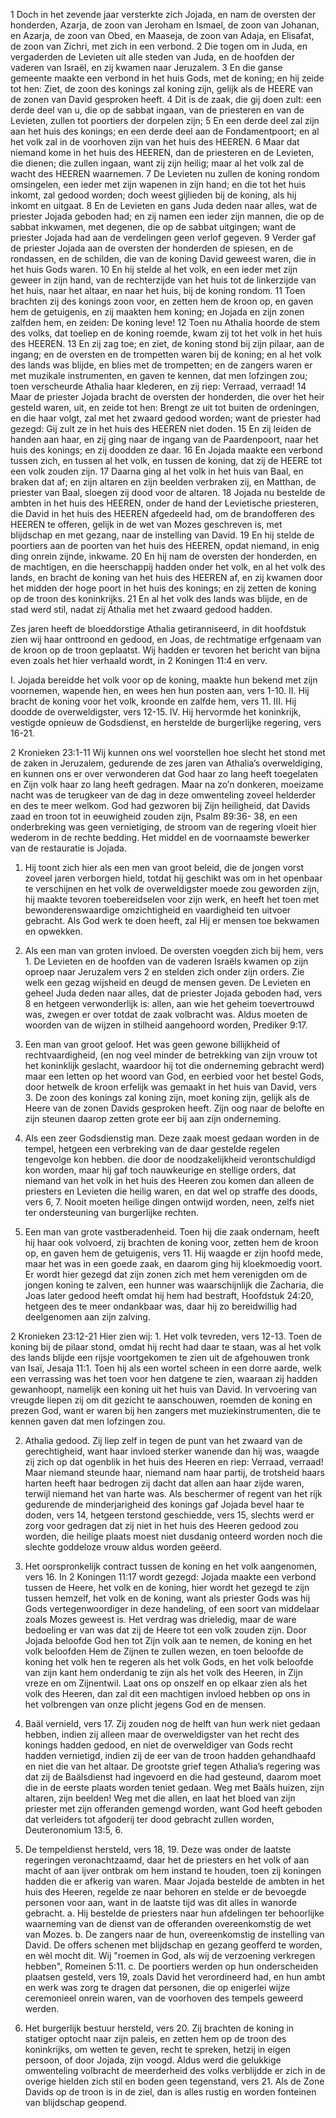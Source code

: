 1 Doch in het zevende jaar versterkte zich Jojada, en nam de oversten der honderden, Azarja, de zoon van Jeroham en Ismael, de zoon van Johanan, en Azarja, de zoon van Obed, en Maaseja, de zoon van Adaja, en Elisafat, de zoon van Zichri, met zich in een verbond. 2 Die togen om in Juda, en vergaderden de Levieten uit alle steden van Juda, en de hoofden der vaderen van Israël, en zij kwamen naar Jeruzalem. 3 En die ganse gemeente maakte een verbond in het huis Gods, met de koning; en hij zeide tot hen: Ziet, de zoon des konings zal koning zijn, gelijk als de HEERE van de zonen van David gesproken heeft. 4 Dit is de zaak, die gij doen zult: een derde deel van u, die op de sabbat ingaan, van de priesteren en van de Levieten, zullen tot poortiers der dorpelen zijn; 5 En een derde deel zal zijn aan het huis des konings; en een derde deel aan de Fondamentpoort; en al het volk zal in de voorhoven zijn van het huis des HEEREN. 6 Maar dat niemand kome in het huis des HEEREN, dan de priesteren en de Levieten, die dienen; die zullen ingaan, want zij zijn heilig; maar al het volk zal de wacht des HEEREN waarnemen. 7 De Levieten nu zullen de koning rondom omsingelen, een ieder met zijn wapenen in zijn hand; en die tot het huis inkomt, zal gedood worden; doch weest gijlieden bij de koning, als hij inkomt en uitgaat. 8 En de Levieten en gans Juda deden naar alles, wat de priester Jojada geboden had; en zij namen een ieder zijn mannen, die op de sabbat inkwamen, met degenen, die op de sabbat uitgingen; want de priester Jojada had aan de verdelingen geen verlof gegeven. 9 Verder gaf de priester Jojada aan de oversten der honderden de spiesen, en de rondassen, en de schilden, die van de koning David geweest waren, die in het huis Gods waren. 10 En hij stelde al het volk, en een ieder met zijn geweer in zijn hand, van de rechterzijde van het huis tot de linkerzijde van het huis, naar het altaar, en naar het huis, bij de koning rondom. 
11 Toen brachten zij des konings zoon voor, en zetten hem de kroon op, en gaven hem de getuigenis, en zij maakten hem koning; en Jojada en zijn zonen zalfden hem, en zeiden: De koning leve! 12 Toen nu Athalia hoorde de stem des volks, dat toeliep en de koning roemde, kwam zij tot het volk in het huis des HEEREN. 13 En zij zag toe; en ziet, de koning stond bij zijn pilaar, aan de ingang; en de oversten en de trompetten waren bij de koning; en al het volk des lands was blijde, en blies met de trompetten; en de zangers waren er met muzikale instrumenten, en gaven te kennen, dat men lofzingen zou; toen verscheurde Athalia haar klederen, en zij riep: Verraad, verraad! 14 Maar de priester Jojada bracht de oversten der honderden, die over het heir gesteld waren, uit, en zeide tot hen: Brengt ze uit tot buiten de ordeningen, en die haar volgt, zal met het zwaard gedood worden; want de priester had gezegd: Gij zult ze in het huis des HEEREN niet doden. 15 En zij leiden de handen aan haar, en zij ging naar de ingang van de Paardenpoort, naar het huis des konings; en zij doodden ze daar. 16 En Jojada maakte een verbond tussen zich, en tussen al het volk, en tussen de koning, dat zij de HEERE tot een volk zouden zijn. 
17 Daarna ging al het volk in het huis van Baal, en braken dat af; en zijn altaren en zijn beelden verbraken zij, en Matthan, de priester van Baal, sloegen zij dood voor de altaren. 18 Jojada nu bestelde de ambten in het huis des HEEREN, onder de hand der Levietische priesteren, die David in het huis des HEEREN afgedeeld had, om de brandofferen des HEEREN te offeren, gelijk in de wet van Mozes geschreven is, met blijdschap en met gezang, naar de instelling van David. 19 En hij stelde de poortiers aan de poorten van het huis des HEEREN, opdat niemand, in enig ding onrein zijnde, inkwame. 20 En hij nam de oversten der honderden, en de machtigen, en die heerschappij hadden onder het volk, en al het volk des lands, en bracht de koning van het huis des HEEREN af, en zij kwamen door het midden der hoge poort in het huis des konings; en zij zetten de koning op de troon des koninkrijks. 21 En al het volk des lands was blijde, en de stad werd stil, nadat zij Athalia met het zwaard gedood hadden. 

Zes jaren heeft de bloeddorstige Athalia getiranniseerd, in dit hoofdstuk zien wij haar onttroond en gedood, en Joas, de rechtmatige erfgenaam van de kroon op de troon geplaatst. Wij hadden er tevoren het bericht van bijna even zoals het hier verhaald wordt, in 2 Koningen 11:4 en verv.

I. Jojada bereidde het volk voor op de koning, maakte hun bekend met zijn voornemen, wapende hen, en wees hen hun posten aan, vers 1-10.
II. Hij bracht de koning voor het volk, kroonde en zalfde hem, vers 11.
III. Hij doodde de overweldigster, vers 12-15.
IV. Hij hervormde het koninkrijk, vestigde opnieuw de Godsdienst, en herstelde de burgerlijke regering, vers 16-21. 

2 Kronieken 23:1-11 
Wij kunnen ons wel voorstellen hoe slecht het stond met de zaken in Jeruzalem, gedurende de zes jaren van Athalia’s overweldiging, en kunnen ons er over verwonderen dat God haar zo lang heeft toegelaten en Zijn volk haar zo lang heeft gedragen. Maar na zo’n donkeren, moeizame nacht was de terugkeer van de dag in deze omwenteling zoveel helderder en des te meer welkom. God had gezworen bij Zijn heiligheid, dat Davids zaad en troon tot in eeuwigheid zouden zijn, Psalm 89:36- 38, en een onderbreking was geen vernietiging, de stroom van de regering vloeit hier wederom in de rechte bedding. Het middel en de voornaamste bewerker van de restauratie is Jojada.

1. Hij toont zich hier als een men van groot beleid, die de jongen vorst zoveel jaren verborgen hield, totdat hij geschikt was om in het openbaar te verschijnen en het volk de overweldigster moede zou geworden zijn, hij maakte tevoren toebereidselen voor zijn werk, en heeft het toen met bewonderenswaardige omzichtigheid en vaardigheid ten uitvoer gebracht. Als God werk te doen heeft, zal Hij er mensen toe bekwamen en opwekken.

2. Als een man van groten invloed. De oversten voegden zich bij hem, vers 1. De Levieten en de hoofden van de vaderen Israëls kwamen op zijn oproep naar Jeruzalem vers 2 en stelden zich onder zijn orders. Zie welk een gezag wijsheid en deugd de mensen geven. De Levieten en geheel Juda deden naar alles, dat de priester Jojada geboden had, vers 8 en hetgeen verwonderlijk is: allen, aan wie het geheim toevertrouwd was, zwegen er over totdat de zaak volbracht was. Aldus moeten de woorden van de wijzen in stilheid aangehoord worden, Prediker 9:17.

3. Een man van groot geloof. Het was geen gewone billijkheid of rechtvaardigheid, (en nog veel minder de betrekking van zijn vrouw tot het koninklijk geslacht, waardoor hij tot die onderneming gebracht werd) maar een letten op het woord van God, en eerbied voor het bestel Gods, door hetwelk de kroon erfelijk was gemaakt in het huis van David, vers 3. De zoon des konings zal koning zijn, moet koning zijn, gelijk als de Heere van de zonen Davids gesproken heeft. Zijn oog naar de belofte en zijn steunen daarop zetten grote eer bij aan zijn onderneming.

4. Als een zeer Godsdienstig man. Deze zaak moest gedaan worden in de tempel, hetgeen een verbreking van de daar gestelde regelen tengevolge kon hebben. die door de noodzakelijkheid verontschuldigd kon worden, maar hij gaf toch nauwkeurige en stellige orders, dat niemand van het volk in het huis des Heeren zou komen dan alleen de priesters en Levieten die heilig waren, en dat wel op straffe des doods, vers 6, 7. Nooit moeten heilige dingen ontwijd worden, neen, zelfs niet ter ondersteuning van burgerlijke rechten.

5. Een man van grote vastberadenheid. Toen hij die zaak ondernam, heeft hij haar ook volvoerd, zij brachten de koning voor, zetten hem de kroon op, en gaven hem de getuigenis, vers 11. Hij waagde er zijn hoofd mede, maar het was in een goede zaak, en daarom ging hij kloekmoedig voort. Er wordt hier gezegd dat zijn zonen zich met hem verenigden om de jongen koning te zalven, een hunner was waarschijnlijk die Zacharia, die Joas later gedood heeft omdat hij hem had bestraft, Hoofdstuk 24:20, hetgeen des te meer ondankbaar was, daar hij zo bereidwillig had deelgenomen aan zijn zalving. 

2 Kronieken 23:12-21 
Hier zien wij: 1. Het volk tevreden, vers 12-13. Toen de koning bij de pilaar stond, omdat hij recht had daar te staan, was al het volk des lands blijde een rijsje voortgekomen te zien uit de afgehouwen tronk van Isaï, Jesaja 11:1. Toen hij als een wortel scheen in een dorre aarde, welk een verrassing was het toen voor hen datgene te zien, waaraan zij hadden gewanhoopt, namelijk een koning uit het huis van David. In vervoering van vreugde liepen zij om dit gezicht te aanschouwen, roemden de koning en prezen God, want er waren bij hen zangers met muziekinstrumenten, die te kennen gaven dat men lofzingen zou.

2. Athalia gedood. Zij liep zelf in tegen de punt van het zwaard van de gerechtigheid, want haar invloed sterker wanende dan hij was, waagde zij zich op dat ogenblik in het huis des Heeren en riep: Verraad, verraad! Maar niemand steunde haar, niemand nam haar partij, de trotsheid haars harten heeft haar bedrogen zij dacht dat allen aan haar zijde waren, terwijl niemand het van harte was. Als beschermer of regent van het rijk gedurende de minderjarigheid des konings gaf Jojada bevel haar te doden, vers 14, hetgeen terstond geschiedde, vers 15, slechts werd er zorg voor gedragen dat zij niet in het huis des Heeren gedood zou worden, die heilige plaats moest niet dusdanig onteerd worden noch die slechte goddeloze vrouw aldus worden geëerd.

3. Het oorspronkelijk contract tussen de koning en het volk aangenomen, vers 16. In 2 Koningen 11:17 wordt gezegd: Jojada maakte een verbond tussen de Heere, het volk en de koning, hier wordt het gezegd te zijn tussen hemzelf, het volk en de koning, want als priester Gods was hij Gods vertegenwoordiger in deze handeling, of een soort van middelaar zoals Mozes geweest is. Het verdrag was drieledig, maar de ware bedoeling er van was dat zij de Heere tot een volk zouden zijn. Door Jojada beloofde God hen tot Zijn volk aan te nemen, de koning en het volk beloofden Hem de Zijnen te zullen wezen, en toen beloofde de koning het volk hen te regeren als het volk Gods, en het volk beloofde van zijn kant hem onderdanig te zijn als het volk des Heeren, in Zijn vreze en om Zijnentwil. Laat ons op onszelf en op elkaar zien als het volk des Heeren, dan zal dit een machtigen invloed hebben op ons in het volbrengen van onze plicht jegens God en de mensen.

4. Baäl vernield, vers 17. Zij zouden nog de helft van hun werk niet gedaan hebben, indien zij alleen maar de overweldigster van het recht des konings hadden gedood, en niet de overweldiger van Gods recht hadden vernietigd, indien zij de eer van de troon hadden gehandhaafd en niet die van het altaar. De grootste grief tegen Athalia’s regering was dat zij de Baälsdienst had ingevoerd en die had gesteund, daarom moet die in de eerste plaats worden teniet gedaan. Weg met Baäls huizen, zijn altaren, zijn beelden! Weg met die allen, en laat het bloed van zijn priester met zijn offeranden gemengd worden, want God heeft geboden dat verleiders tot afgoderij ter dood gebracht zullen worden, Deuteronomium 13:5, 6.

5. De tempeldienst hersteld, vers 18, 19. Deze was onder de laatste regeringen veronachtzaamd, daar het de priesters en het volk of aan macht of aan ijver ontbrak om hem instand te houden, toen zij koningen hadden die er afkerig van waren. Maar Jojada bestelde de ambten in het huis des Heeren, regelde ze naar behoren en stelde er de bevoegde personen voor aan, want in de laatste tijd was dit alles in wanorde gebracht.
a. Hij bestelde de priesters naar hun afdelingen ter behoorlijke waarneming van de dienst van de offeranden overeenkomstig de wet van Mozes.
b. De zangers naar de hun, overeenkomstig de instelling van David. De offers schenen met blijdschap en gezang geofferd te worden, en wèl mocht dit. Wij "roemen in God, als wij de verzoening verkregen hebben", Romeinen 5:11.
c. De poortiers werden op hun onderscheiden plaatsen gesteld, vers 19, zoals David het verordineerd had, en hun ambt en werk was zorg te dragen dat personen, die op enigerlei wijze ceremonieel onrein waren, van de voorhoven des tempels geweerd werden.

6. Het burgerlijk bestuur hersteld, vers 20. Zij brachten de koning in statiger optocht naar zijn paleis, en zetten hem op de troon des koninkrijks, om wetten te geven, recht te spreken, hetzij in eigen persoon, of door Jojada, zijn voogd. Aldus werd die gelukkige omwenteling volbracht de meerderheid des volks verblijdde er zich in de overige hielden zich stil en boden geen tegenstand, vers 21. Als de Zone Davids op de troon is in de ziel, dan is alles rustig en worden fonteinen van blijdschap geopend. 

